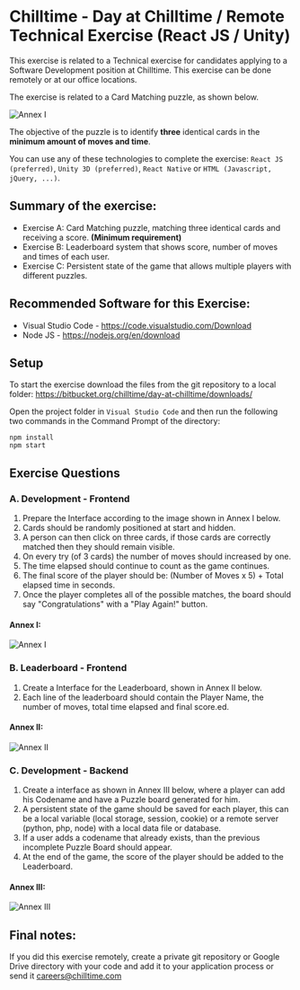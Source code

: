 # Chilltime - Day at Chilltime / Remote Technical Exercise (React JS / Unity)

This exercise is related to a Technical exercise for candidates applying to a Software Development position at Chilltime. This exercise can be done remotely or at our office locations.

The exercise is related to a Card Matching puzzle, as shown below.

![Annex I](https://bitbucket.org/chilltime/day-at-chilltime/raw/d10ab1e15c1fd8732a165f20d52569ed9de50008/annex/annex_1.png)

The objective of the puzzle is to identify **three** identical cards in the **minimum amount of moves and time**.

You can use any of these technologies to complete the exercise: `React JS (preferred)`, `Unity 3D (preferred)`, `React Native` or `HTML (Javascript, jQuery, ...)`.

## Summary of the exercise:
- Exercise A: Card Matching puzzle, matching three identical cards and receiving a score. **(Minimum requirement)**
- Exercise B: Leaderboard system that shows score, number of moves and times of each user.
- Exercise C: Persistent state of the game that allows multiple players with different puzzles.


## Recommended Software for this Exercise:
- Visual Studio Code - https://code.visualstudio.com/Download
- Node JS - https://nodejs.org/en/download

## Setup

To start the exercise download the files from the git repository to a local folder:
https://bitbucket.org/chilltime/day-at-chilltime/downloads/

Open the project folder in `Visual Studio Code` and then run the following two commands in the Command Prompt of the directory:
```
npm install
npm start
```

## Exercise Questions

### A. Development - Frontend
1. Prepare the Interface according to the image shown in Annex I below.
2. Cards should be randomly positioned at start and hidden.
3. A person can then click on three cards, if those cards are correctly matched then they should remain visible.
4. On every try (of 3 cards) the number of moves should increased by one.
5. The time elapsed should continue to count as the game continues.
6. The final score of the player should be: (Number of Moves x 5) + Total elapsed time in seconds.
7. Once the player completes all of the possible matches, the board should say "Congratulations" with a "Play Again!" button.

#### Annex I:
![Annex I](https://bitbucket.org/chilltime/day-at-chilltime/raw/d10ab1e15c1fd8732a165f20d52569ed9de50008/annex/annex_1.png)

### B. Leaderboard - Frontend
1. Create a Interface for the Leaderboard, shown in Annex II below.
2. Each line of the leaderboard should contain the Player Name, the number of moves, total time elapsed and final score.ed.

#### Annex II:
![Annex II](https://bitbucket.org/chilltime/day-at-chilltime/raw/a8b8abbd7455557a3d26fe624e1afc9cde15aa4b/annex/annex_2.png)

### C. Development - Backend
1. Create a interface as shown in Annex III below, where a player can add his Codename and have a Puzzle board generated for him.
2. A persistent state of the game should be saved for each player, this can be a local variable (local storage, session, cookie) or a remote server (python, php, node) with a local data file or database.
3. If a user adds a codename that already exists, than the previous incomplete Puzzle Board should appear.
4. At the end of the game, the score of the player should be added to the Leaderboard.

#### Annex III:
![Annex III](https://bitbucket.org/chilltime/day-at-chilltime/raw/a8b8abbd7455557a3d26fe624e1afc9cde15aa4b/annex/annex_3.png)


## Final notes:

If you did this exercise remotely, create a private git repository or Google Drive directory with your code and add it to your application process or send it careers@chilltime.com
